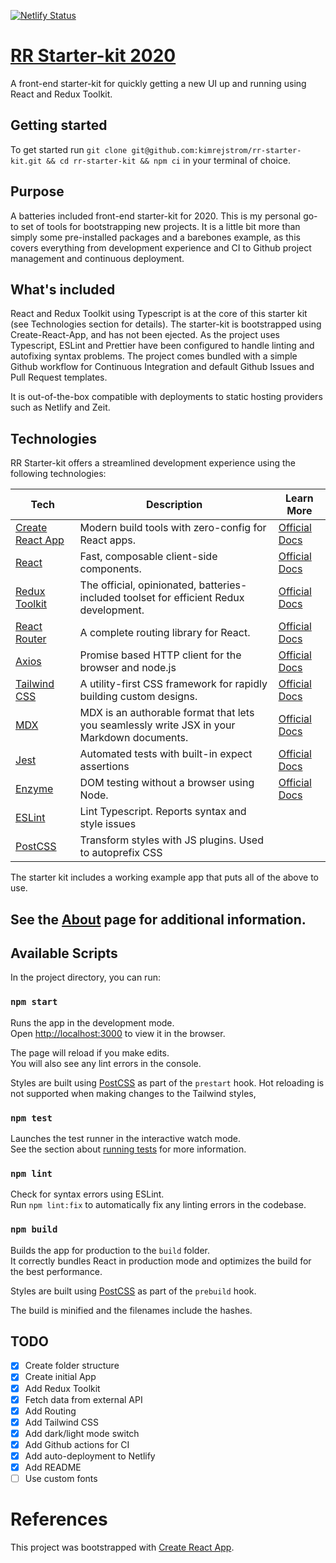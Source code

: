 [![Netlify Status](https://api.netlify.com/api/v1/badges/e4fca50e-05f7-415e-950f-725bbabe781e/deploy-status)](https://app.netlify.com/sites/rr-starter-kit/deploys)

# [RR Starter-kit 2020](https://rr-starter-kit.netlify.com/)

A front-end starter-kit for quickly getting a new UI up and running using React and Redux Toolkit.

## Getting started

To get started run `git clone git@github.com:kimrejstrom/rr-starter-kit.git && cd rr-starter-kit && npm ci`
in your terminal of choice.

## Purpose

A batteries included front-end starter-kit for 2020.
This is my personal go-to set of tools for bootstrapping new projects. It is a little bit more than simply some pre-installed packages and a barebones example, as this covers everything from development experience and CI to Github project management and continuous deployment.

## What's included
React and Redux Toolkit using Typescript is at the core of this starter kit (see Technologies section for details). The starter-kit is bootstrapped using Create-React-App, and has not been ejected. As the project uses Typescript, ESLint and Prettier have been configured to handle linting and autofixing syntax problems. The project comes bundled with a simple Github workflow for Continuous Integration and default Github Issues and Pull Request templates.

It is out-of-the-box compatible with deployments to static hosting providers such as Netlify and Zeit.

## Technologies

RR Starter-kit offers a streamlined development experience using the following technologies:

| **Tech** | **Description** |**Learn More**|
|--------|---------|-----|
| [Create React App](https://create-react-app.dev/)  | Modern build tools with zero-config for React apps. | [Official Docs](https://create-react-app.dev/docs/getting-started)  |
| [React](https://facebook.github.io/react/)  |   Fast, composable client-side components. | [Official Docs](https://reactjs.org/docs/getting-started.html)  |
| [Redux Toolkit](https://redux-toolkit.js.org/) |  The official, opinionated, batteries-included toolset for efficient Redux development. | [Official Docs](https://redux-toolkit.js.org/introduction/quick-start) |
| [React Router](https://github.com/ReactTraining/react-router) | A complete routing library for React. | [Official Docs](https://reacttraining.com/react-router/web/guides/quick-start) |
| [Axios](https://github.com/axios/axios) |  Promise based HTTP client for the browser and node.js  | [Official Docs](https://github.com/axios/axios) |
| [Tailwind CSS](https://webpack.js.org) | A utility-first CSS framework for rapidly building custom designs. | [Official Docs](https://tailwindcss.com/docs/installation) |
| [MDX](https://mdxjs.com/) | MDX is an authorable format that lets you seamlessly write JSX in your Markdown documents. | [Official Docs](https://mdxjs.com/getting-started/create-react-app)| 
| [Jest](https://jestjs.io/) | Automated tests with built-in expect assertions | [Official Docs](https://jestjs.io/docs/en/getting-started) |
| [Enzyme](https://airbnb.io/enzyme/) | DOM testing without a browser using Node. | [Official Docs](https://airbnb.io/enzyme/docs/installation/react-16.html)| 
| [ESLint](http://eslint.org/)| Lint Typescript. Reports syntax and style issues | |
| [PostCSS](https://github.com/postcss/postcss) | Transform styles with JS plugins. Used to autoprefix CSS |

The starter kit includes a working example app that puts all of the above to use.

See the [About](https://rr-starter-kit.netlify.com/about) page for additional information.
---

## Available Scripts

In the project directory, you can run:

### `npm start`

Runs the app in the development mode.<br />
Open [http://localhost:3000](http://localhost:3000) to view it in the browser.

The page will reload if you make edits.<br />
You will also see any lint errors in the console.

Styles are built using [PostCSS](https://postcss.org/) as part of the `prestart` hook.
Hot reloading is not supported when making changes to the Tailwind styles, 

### `npm test`

Launches the test runner in the interactive watch mode.<br />
See the section about [running tests](https://facebook.github.io/create-react-app/docs/running-tests) for more information.

### `npm lint`

Check for syntax errors using ESLint.<br />
Run `npm lint:fix` to automatically fix any linting errors in the codebase.

### `npm build`

Builds the app for production to the `build` folder.<br />
It correctly bundles React in production mode and optimizes the build for the best performance.

Styles are built using [PostCSS](https://postcss.org/) as part of the `prebuild` hook.

The build is minified and the filenames include the hashes.<br />

## TODO
- [x] Create folder structure
- [x] Create initial App 
- [x] Add Redux Toolkit 
- [x] Fetch data from external API
- [x] Add Routing
- [x] Add Tailwind CSS
- [x] Add dark/light mode switch
- [x] Add Github actions for CI
- [x] Add auto-deployment to Netlify
- [x] Add README
- [ ] Use custom fonts

# References
This project was bootstrapped with [Create React App](https://github.com/facebook/create-react-app).